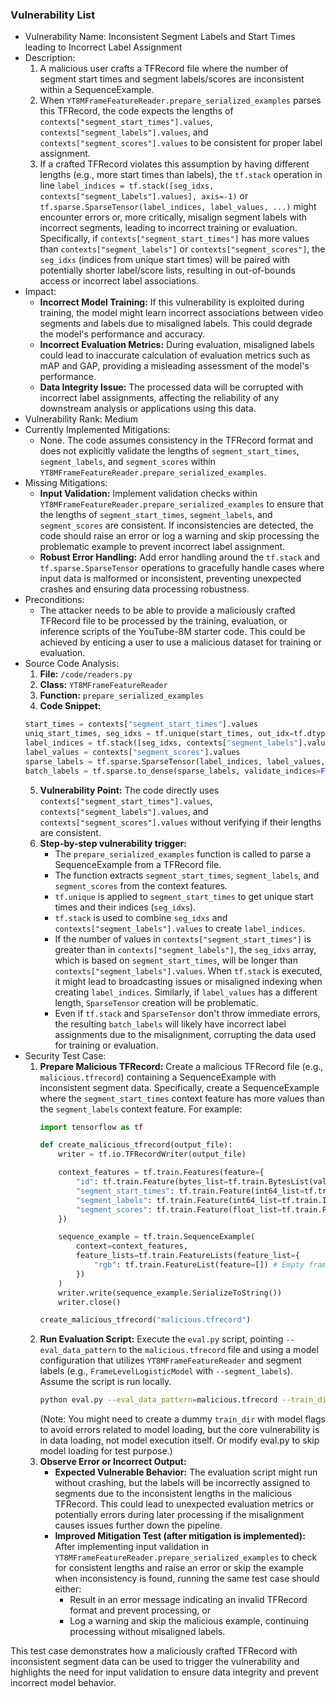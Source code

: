 ### Vulnerability List

* Vulnerability Name: Inconsistent Segment Labels and Start Times leading to Incorrect Label Assignment
* Description:
    1. A malicious user crafts a TFRecord file where the number of segment start times and segment labels/scores are inconsistent within a SequenceExample.
    2. When `YT8MFrameFeatureReader.prepare_serialized_examples` parses this TFRecord, the code expects the lengths of `contexts["segment_start_times"].values`, `contexts["segment_labels"].values`, and `contexts["segment_scores"].values` to be consistent for proper label assignment.
    3. If a crafted TFRecord violates this assumption by having different lengths (e.g., more start times than labels), the `tf.stack` operation in line `label_indices = tf.stack([seg_idxs, contexts["segment_labels"].values], axis=-1)` or `tf.sparse.SparseTensor(label_indices, label_values, ...)` might encounter errors or, more critically, misalign segment labels with incorrect segments, leading to incorrect training or evaluation. Specifically, if `contexts["segment_start_times"]` has more values than `contexts["segment_labels"]` or `contexts["segment_scores"]`, the `seg_idxs` (indices from unique start times) will be paired with potentially shorter label/score lists, resulting in out-of-bounds access or incorrect label associations.
* Impact:
    - **Incorrect Model Training:** If this vulnerability is exploited during training, the model might learn incorrect associations between video segments and labels due to misaligned labels. This could degrade the model's performance and accuracy.
    - **Incorrect Evaluation Metrics:** During evaluation, misaligned labels could lead to inaccurate calculation of evaluation metrics such as mAP and GAP, providing a misleading assessment of the model's performance.
    - **Data Integrity Issue:** The processed data will be corrupted with incorrect label assignments, affecting the reliability of any downstream analysis or applications using this data.
* Vulnerability Rank: Medium
* Currently Implemented Mitigations:
    - None. The code assumes consistency in the TFRecord format and does not explicitly validate the lengths of `segment_start_times`, `segment_labels`, and `segment_scores` within `YT8MFrameFeatureReader.prepare_serialized_examples`.
* Missing Mitigations:
    - **Input Validation:** Implement validation checks within `YT8MFrameFeatureReader.prepare_serialized_examples` to ensure that the lengths of `segment_start_times`, `segment_labels`, and `segment_scores` are consistent. If inconsistencies are detected, the code should raise an error or log a warning and skip processing the problematic example to prevent incorrect label assignment.
    - **Robust Error Handling:** Add error handling around the `tf.stack` and `tf.sparse.SparseTensor` operations to gracefully handle cases where input data is malformed or inconsistent, preventing unexpected crashes and ensuring data processing robustness.
* Preconditions:
    - The attacker needs to be able to provide a maliciously crafted TFRecord file to be processed by the training, evaluation, or inference scripts of the YouTube-8M starter code. This could be achieved by enticing a user to use a malicious dataset for training or evaluation.
* Source Code Analysis:
    1. **File:** `/code/readers.py`
    2. **Class:** `YT8MFrameFeatureReader`
    3. **Function:** `prepare_serialized_examples`
    4. **Code Snippet:**
    ```python
    start_times = contexts["segment_start_times"].values
    uniq_start_times, seg_idxs = tf.unique(start_times, out_idx=tf.dtypes.int64)
    label_indices = tf.stack([seg_idxs, contexts["segment_labels"].values], axis=-1)
    label_values = contexts["segment_scores"].values
    sparse_labels = tf.sparse.SparseTensor(label_indices, label_values, (num_segment, self.num_classes))
    batch_labels = tf.sparse.to_dense(sparse_labels, validate_indices=False)
    ```
    5. **Vulnerability Point:** The code directly uses `contexts["segment_start_times"].values`, `contexts["segment_labels"].values`, and `contexts["segment_scores"].values` without verifying if their lengths are consistent.
    6. **Step-by-step vulnerability trigger:**
        - The `prepare_serialized_examples` function is called to parse a SequenceExample from a TFRecord file.
        - The function extracts `segment_start_times`, `segment_labels`, and `segment_scores` from the context features.
        - `tf.unique` is applied to `segment_start_times` to get unique start times and their indices (`seg_idxs`).
        - `tf.stack` is used to combine `seg_idxs` and `contexts["segment_labels"].values` to create `label_indices`.
        - If the number of values in `contexts["segment_start_times"]` is greater than in `contexts["segment_labels"]`, the `seg_idxs` array, which is based on `segment_start_times`, will be longer than `contexts["segment_labels"].values`. When `tf.stack` is executed, it might lead to broadcasting issues or misaligned indexing when creating `label_indices`. Similarly, if `label_values` has a different length, `SparseTensor` creation will be problematic.
        - Even if `tf.stack` and `SparseTensor` don't throw immediate errors, the resulting `batch_labels` will likely have incorrect label assignments due to the misalignment, corrupting the data used for training or evaluation.
* Security Test Case:
    1. **Prepare Malicious TFRecord:** Create a malicious TFRecord file (e.g., `malicious.tfrecord`) containing a SequenceExample with inconsistent segment data. Specifically, create a SequenceExample where the `segment_start_times` context feature has more values than the `segment_labels` context feature. For example:
        ```python
        import tensorflow as tf

        def create_malicious_tfrecord(output_file):
            writer = tf.io.TFRecordWriter(output_file)

            context_features = tf.train.Features(feature={
                "id": tf.train.Feature(bytes_list=tf.train.BytesList(value=[b"malicious_video"])),
                "segment_start_times": tf.train.Feature(int64_list=tf.train.Int64List(value=[0, 5, 10])), # 3 start times
                "segment_labels": tf.train.Feature(int64_list=tf.train.Int64List(value=[1, 2])),      # 2 labels (inconsistent length)
                "segment_scores": tf.train.Feature(float_list=tf.train.FloatList(value=[0.9, 0.8])),   # 2 scores (inconsistent length)
            })

            sequence_example = tf.train.SequenceExample(
                context=context_features,
                feature_lists=tf.train.FeatureLists(feature_list={
                    "rgb": tf.train.FeatureList(feature=[]) # Empty frame features
                })
            )
            writer.write(sequence_example.SerializeToString())
            writer.close()

        create_malicious_tfrecord("malicious.tfrecord")
        ```
    2. **Run Evaluation Script:** Execute the `eval.py` script, pointing `--eval_data_pattern` to the `malicious.tfrecord` file and using a model configuration that utilizes `YT8MFrameFeatureReader` and segment labels (e.g., `FrameLevelLogisticModel` with `--segment_labels`). Assume the script is run locally.
        ```bash
        python eval.py --eval_data_pattern=malicious.tfrecord --train_dir=/tmp/yt8m_model --model=FrameLevelLogisticModel --frame_features --feature_names='rgb,audio' --feature_sizes='1024,128' --segment_labels --run_once=True
        ```
        (Note: You might need to create a dummy `train_dir` with model flags to avoid errors related to model loading, but the core vulnerability is in data loading, not model execution itself. Or modify eval.py to skip model loading for test purpose.)
    3. **Observe Error or Incorrect Output:**
        - **Expected Vulnerable Behavior:** The evaluation script might run without crashing, but the labels will be incorrectly assigned to segments due to the inconsistent lengths in the malicious TFRecord. This could lead to unexpected evaluation metrics or potentially errors during later processing if the misalignment causes issues further down the pipeline.
        - **Improved Mitigation Test (after mitigation is implemented):** After implementing input validation in `YT8MFrameFeatureReader.prepare_serialized_examples` to check for consistent lengths and raise an error or skip the example when inconsistency is found, running the same test case should either:
            - Result in an error message indicating an invalid TFRecord format and prevent processing, or
            - Log a warning and skip the malicious example, continuing processing without misaligned labels.

This test case demonstrates how a maliciously crafted TFRecord with inconsistent segment data can be used to trigger the vulnerability and highlights the need for input validation to ensure data integrity and prevent incorrect model behavior.